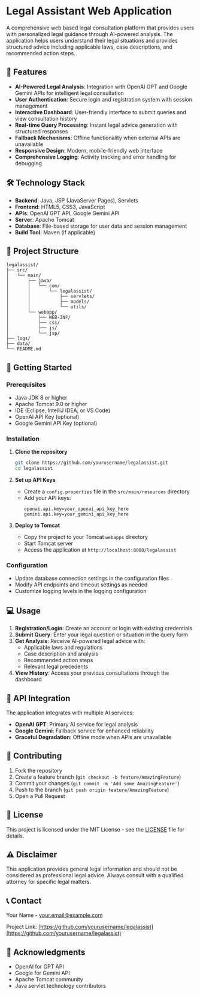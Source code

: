 # Legal Assistant Web Application

A comprehensive web based legal consultation platform that provides users with personalized legal guidance through AI-powered analysis. The application helps users understand their legal situations and provides structured advice including applicable laws, case descriptions, and recommended action steps.

## 🚀 Features

- **AI-Powered Legal Analysis**: Integration with OpenAI GPT and Google Gemini APIs for intelligent legal consultation
- **User Authentication**: Secure login and registration system with session management
- **Interactive Dashboard**: User-friendly interface to submit queries and view consultation history
- **Real-time Query Processing**: Instant legal advice generation with structured responses
- **Fallback Mechanisms**: Offline functionality when external APIs are unavailable
- **Responsive Design**: Modern, mobile-friendly web interface
- **Comprehensive Logging**: Activity tracking and error handling for debugging

## 🛠️ Technology Stack

- **Backend**: Java, JSP (JavaServer Pages), Servlets
- **Frontend**: HTML5, CSS3, JavaScript
- **APIs**: OpenAI GPT API, Google Gemini API
- **Server**: Apache Tomcat
- **Database**: File-based storage for user data and session management
- **Build Tool**: Maven (if applicable)

## 📁 Project Structure

```
legalassist/
├── src/
│   └── main/
│       ├── java/
│       │   └── com/
│       │       └── legalassist/
│       │           ├── servlets/
│       │           ├── models/
│       │           └── utils/
│       └── webapp/
│           ├── WEB-INF/
│           ├── css/
│           ├── js/
│           └── jsp/
├── logs/
├── data/
└── README.md
```

## 🚀 Getting Started

### Prerequisites

- Java JDK 8 or higher
- Apache Tomcat 9.0 or higher
- IDE (Eclipse, IntelliJ IDEA, or VS Code)
- OpenAI API Key (optional)
- Google Gemini API Key (optional)

### Installation

1. **Clone the repository**
   ```bash
   git clone https://github.com/yourusername/legalassist.git
   cd legalassist
   ```

2. **Set up API Keys**
   - Create a `config.properties` file in the `src/main/resources` directory
   - Add your API keys:
     ```properties
     openai.api.key=your_openai_api_key_here
     gemini.api.key=your_gemini_api_key_here
     ```

3. **Deploy to Tomcat**
   - Copy the project to your Tomcat `webapps` directory
   - Start Tomcat server
   - Access the application at `http://localhost:8080/legalassist`

### Configuration

- Update database connection settings in the configuration files
- Modify API endpoints and timeout settings as needed
- Customize logging levels in the logging configuration

## 💻 Usage

1. **Registration/Login**: Create an account or login with existing credentials
2. **Submit Query**: Enter your legal question or situation in the query form
3. **Get Analysis**: Receive AI-powered legal advice with:
   - Applicable laws and regulations
   - Case description and analysis
   - Recommended action steps
   - Relevant legal precedents
4. **View History**: Access your previous consultations through the dashboard

## 🔧 API Integration

The application integrates with multiple AI services:

- **OpenAI GPT**: Primary AI service for legal analysis
- **Google Gemini**: Fallback service for enhanced reliability
- **Graceful Degradation**: Offline mode when APIs are unavailable

## 🤝 Contributing

1. Fork the repository
2. Create a feature branch (`git checkout -b feature/AmazingFeature`)
3. Commit your changes (`git commit -m 'Add some AmazingFeature'`)
4. Push to the branch (`git push origin feature/AmazingFeature`)
5. Open a Pull Request

## 📝 License

This project is licensed under the MIT License - see the [LICENSE](LICENSE) file for details.

## ⚠️ Disclaimer

This application provides general legal information and should not be considered as professional legal advice. Always consult with a qualified attorney for specific legal matters.

## 📞 Contact

Your Name - your.email@example.com

Project Link: [https://github.com/yourusername/legalassist](https://github.com/yourusername/legalassist)

## 🙏 Acknowledgments

- OpenAI for GPT API
- Google for Gemini API
- Apache Tomcat community
- Java servlet technology contributors
